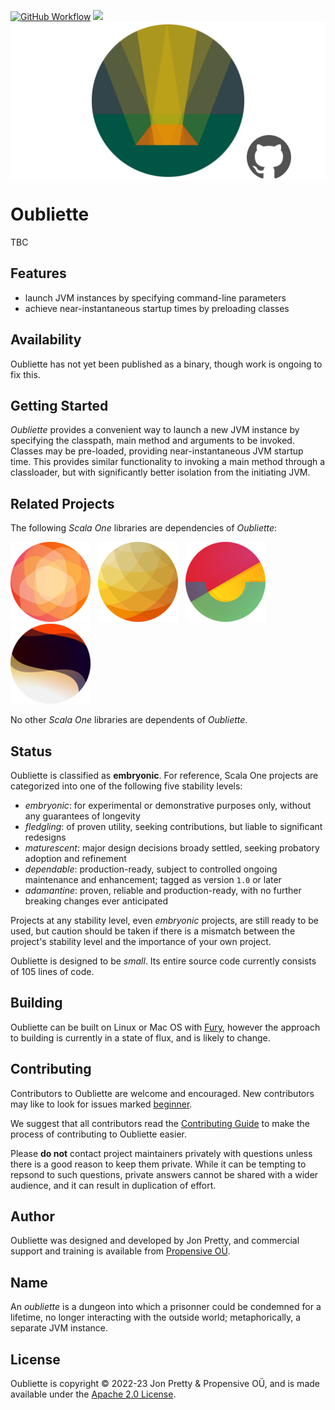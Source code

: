 [<img alt="GitHub Workflow" src="https://img.shields.io/github/workflow/status/propensive/oubliette/Build/main?style=for-the-badge" height="24">](https://github.com/propensive/oubliette/actions)
[<img src="https://img.shields.io/discord/633198088311537684?color=8899f7&label=DISCORD&style=for-the-badge" height="24">](https://discord.gg/7b6mpF6Qcf)
<img src="/doc/images/github.png" valign="middle">

# Oubliette

TBC

## Features

- launch JVM instances by specifying command-line parameters
- achieve near-instantaneous startup times by preloading classes


## Availability

Oubliette has not yet been published as a binary, though work is ongoing to fix this.

## Getting Started

_Oubliette_ provides a convenient way to launch a new JVM instance by specifying the classpath, main method and
arguments to be invoked. Classes may be pre-loaded, providing near-instantaneous JVM startup time. This provides
similar functionality to invoking a main method through a classloader, but with significantly better isolation
from the initiating JVM.


## Related Projects

The following _Scala One_ libraries are dependencies of _Oubliette_:

[![Anticipation](https://github.com/propensive/anticipation/raw/main/doc/images/128x128.png)](https://github.com/propensive/anticipation/) &nbsp; [![Galilei](https://github.com/propensive/galilei/raw/main/doc/images/128x128.png)](https://github.com/propensive/galilei/) &nbsp; [![Guillotine](https://github.com/propensive/guillotine/raw/main/doc/images/128x128.png)](https://github.com/propensive/guillotine/) &nbsp; [![Imperial](https://github.com/propensive/imperial/raw/main/doc/images/128x128.png)](https://github.com/propensive/imperial/) &nbsp;

No other _Scala One_ libraries are dependents of _Oubliette_.

## Status

Oubliette is classified as __embryonic__. For reference, Scala One projects are
categorized into one of the following five stability levels:

- _embryonic_: for experimental or demonstrative purposes only, without any guarantees of longevity
- _fledgling_: of proven utility, seeking contributions, but liable to significant redesigns
- _maturescent_: major design decisions broady settled, seeking probatory adoption and refinement
- _dependable_: production-ready, subject to controlled ongoing maintenance and enhancement; tagged as version `1.0` or later
- _adamantine_: proven, reliable and production-ready, with no further breaking changes ever anticipated

Projects at any stability level, even _embryonic_ projects, are still ready to
be used, but caution should be taken if there is a mismatch between the
project's stability level and the importance of your own project.

Oubliette is designed to be _small_. Its entire source code currently consists
of 105 lines of code.

## Building

Oubliette can be built on Linux or Mac OS with [Fury](/propensive/fury), however
the approach to building is currently in a state of flux, and is likely to
change.

## Contributing

Contributors to Oubliette are welcome and encouraged. New contributors may like to look for issues marked
<a href="https://github.com/propensive/oubliette/labels/beginner">beginner</a>.

We suggest that all contributors read the [Contributing Guide](/contributing.md) to make the process of
contributing to Oubliette easier.

Please __do not__ contact project maintainers privately with questions unless
there is a good reason to keep them private. While it can be tempting to
repsond to such questions, private answers cannot be shared with a wider
audience, and it can result in duplication of effort.

## Author

Oubliette was designed and developed by Jon Pretty, and commercial support and training is available from
[Propensive O&Uuml;](https://propensive.com/).



## Name

An _oubliette_ is a dungeon into which a prisonner could be condemned for a lifetime, no longer interacting with the outside world; metaphorically, a separate JVM instance.

## License

Oubliette is copyright &copy; 2022-23 Jon Pretty & Propensive O&Uuml;, and is made available under the
[Apache 2.0 License](/license.md).
